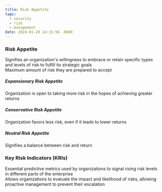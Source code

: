 ```yaml
---
title: Risk Appetite
tags:
  - security
  - risk
  - management
date: 2024-01-28 14:15:56 -0600
---
```


### Risk Appetite
Signifies an organization's willingness to embrace or retain specific types and levels of risk to fulfill its strategic goals  
Maximum amount of risk they are prepared to accept  

##### Expansionary Risk Appetite
Organization is open to taking more risk in the hopes of achieving greater returns

##### Conservative Risk Appetite
Organization favors less risk, even if it leads to lower returns

#####  Neutral Risk Appetite
Signifies a balance between risk and return

### Key Risk Indicators (KRIs)
Essential predictive metrics used by organizations to signal rising risk levels in different parts of the enterprise  
Allows organizations to evaluate the impact and likelihood of risks, allowing proactive management to prevent their escalation
